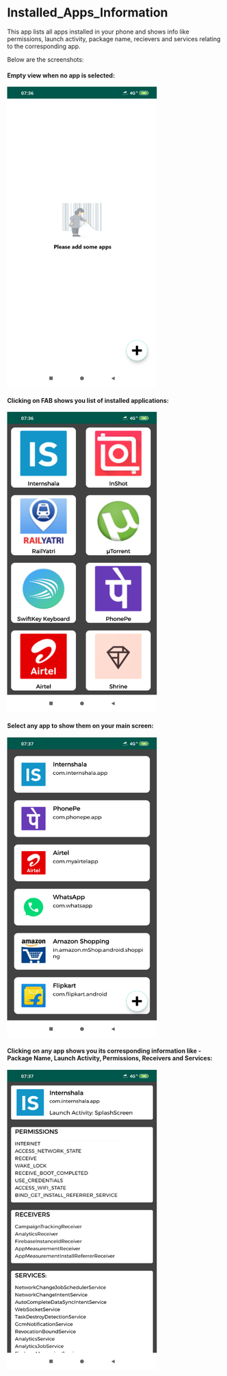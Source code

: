 # Installed_Apps_Information
This app lists all apps installed in your phone and shows info like permissions, launch activity, package name, recievers and services relating to the corresponding app.

Below are the screenshots:

<div>
  <h4>Empty view when no app is selected:</h4>
  <img src="screenshots/emptyview_screen.png" width="350" height="700">
</div>

<div>
  <h4>Clicking on FAB shows you list of installed applications:</h4>
  <img src="screenshots/list_of_installed_apps_1.png" width="350" height="700">
</div>

<div>
  <h4>Select any app to show them on your main screen:</h4>
  <img src="screenshots/selected_apps.png" width="350" height="700">
</div>

<div>
  <h4>Clicking on any app shows you its corresponding information like - Package Name, Launch Activity, Permissions, Receivers and          Services:</h4>
  <img src="screenshots/internshala_app_info.png" width="350" height="700">
</div>

